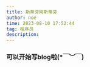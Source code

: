 ```yaml
---
title: 斯蒂芬阿斯蒂芬
author: noe
time: 2023-08-10 17:52:44
tag: 程序员
description:
---
```



### 可以开始写blog啦(*￣︶￣)